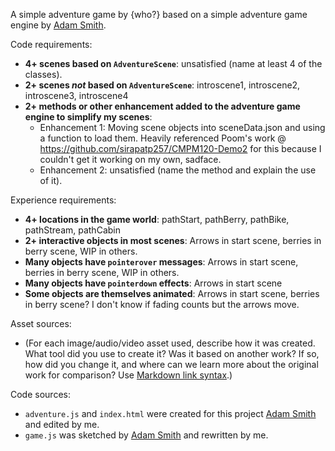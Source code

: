 A simple adventure game by {who?} based on a simple adventure game engine by [Adam Smith](https://github.com/rndmcnlly).

Code requirements:
- **4+ scenes based on `AdventureScene`**: unsatisfied (name at least 4 of the classes).
- **2+ scenes *not* based on `AdventureScene`**: introscene1, introscene2, introscene3, introscene4
- **2+ methods or other enhancement added to the adventure game engine to simplify my scenes**:
    - Enhancement 1: Moving scene objects into sceneData.json and using a function to load them. Heavily referenced Poom's work @ https://github.com/sirapatp257/CMPM120-Demo2 for this because I couldn't get it working on my own, sadface. 
    - Enhancement 2: unsatisfied (name the method and explain the use of it).

Experience requirements:
- **4+ locations in the game world**: pathStart, pathBerry, pathBike, pathStream, pathCabin
- **2+ interactive objects in most scenes**: Arrows in start scene, berries in berry scene, WIP in others.
- **Many objects have `pointerover` messages**: Arrows in start scene, berries in berry scene, WIP in others.
- **Many objects have `pointerdown` effects**: Arrows in start scene
- **Some objects are themselves animated**: Arrows in start scene, berries in berry scene? I don't know if fading counts but the arrows move.

Asset sources:
- (For each image/audio/video asset used, describe how it was created. What tool did you use to create it? Was it based on another work? If so, how did you change it, and where can we learn more about the original work for comparison? Use [Markdown link syntax](https://docs.github.com/en/get-started/writing-on-github/getting-started-with-writing-and-formatting-on-github/basic-writing-and-formatting-syntax#links).)

Code sources:
- `adventure.js` and `index.html` were created for this project [Adam Smith](https://github.com/rndmcnlly) and edited by me.
- `game.js` was sketched by [Adam Smith](https://github.com/rndmcnlly) and rewritten by me.